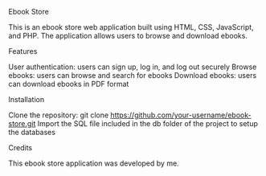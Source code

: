 Ebook Store

This is an ebook store web application built using HTML, CSS, JavaScript, and PHP. The application allows users to browse and download ebooks.

Features

User authentication: users can sign up, log in, and log out securely
Browse ebooks: users can browse and search for ebooks
Download ebooks: users can download ebooks in PDF format

Installation

Clone the repository: git clone https://github.com/your-username/ebook-store.git
Import the SQL file included in the db folder of the project to setup the databases

Credits

This ebook store application was developed by me.
